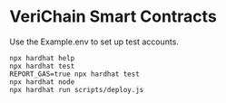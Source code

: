 # VeriChain Smart Contracts

Use the Example.env to set up test accounts.



```shell
npx hardhat help
npx hardhat test
REPORT_GAS=true npx hardhat test
npx hardhat node
npx hardhat run scripts/deploy.js
```
